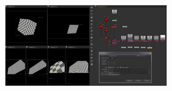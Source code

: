 
<div id="header" align="left">
  <img src="https://github.com/EyalShirazi/Nuke/blob/main/Plugins/TransformCopy/demo/TransformCopy_example01.jpg"/>
</div>
